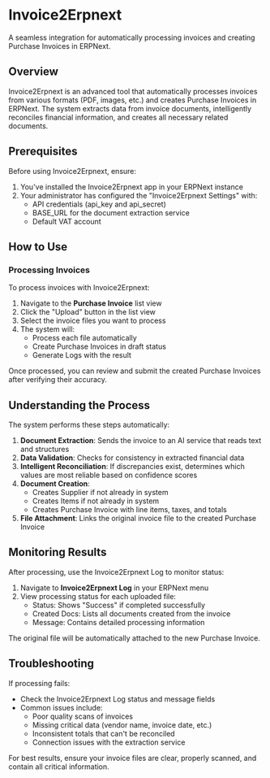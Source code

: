 # Invoice2Erpnext

A seamless integration for automatically processing invoices and creating Purchase Invoices in ERPNext.

## Overview

Invoice2Erpnext is an advanced tool that automatically processes invoices from various formats (PDF, images, etc.) and creates Purchase Invoices in ERPNext. The system extracts data from invoice documents, intelligently reconciles financial information, and creates all necessary related documents.

## Prerequisites

Before using Invoice2Erpnext, ensure:

1. You've installed the Invoice2Erpnext app in your ERPNext instance
2. Your administrator has configured the "Invoice2Erpnext Settings" with:
   - API credentials (api_key and api_secret)
   - BASE_URL for the document extraction service
   - Default VAT account

## How to Use

### Processing Invoices

To process invoices with Invoice2Erpnext:

1. Navigate to the **Purchase Invoice** list view
2. Click the "Upload" button in the list view
3. Select the invoice files you want to process
4. The system will:
   - Process each file automatically
   - Create Purchase Invoices in draft status
   - Generate Logs with the result

Once processed, you can review and submit the created Purchase Invoices after verifying their accuracy.

## Understanding the Process

The system performs these steps automatically:

1. **Document Extraction**: Sends the invoice to an AI service that reads text and structures
2. **Data Validation**: Checks for consistency in extracted financial data
3. **Intelligent Reconciliation**: If discrepancies exist, determines which values are most reliable based on confidence scores
4. **Document Creation**:
   - Creates Supplier if not already in system
   - Creates Items if not already in system
   - Creates Purchase Invoice with line items, taxes, and totals
5. **File Attachment**: Links the original invoice file to the created Purchase Invoice

## Monitoring Results

After processing, use the Invoice2Erpnext Log to monitor status:

1. Navigate to **Invoice2Erpnext Log** in your ERPNext menu
2. View processing status for each uploaded file:
   - Status: Shows "Success" if completed successfully
   - Created Docs: Lists all documents created from the invoice
   - Message: Contains detailed processing information

The original file will be automatically attached to the new Purchase Invoice.

## Troubleshooting

If processing fails:
- Check the Invoice2Erpnext Log status and message fields
- Common issues include:
  - Poor quality scans of invoices
  - Missing critical data (vendor name, invoice date, etc.)
  - Inconsistent totals that can't be reconciled
  - Connection issues with the extraction service

For best results, ensure your invoice files are clear, properly scanned, and contain all critical information.